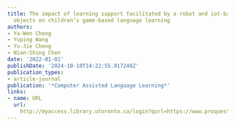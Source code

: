 ```yaml
---
title: The impact of learning support facilitated by a robot and iot-based tangible
  objects on children’s game-based language learning
authors:
- Ya-Wen Cheng
- Yuping Wang
- Yu-Jie Cheng
- Nian-Shing Chen
date: '2022-01-01'
publishDate: '2024-10-10T14:22:55.917248Z'
publication_types:
- article-journal
publication: '*Computer Assisted Language Learning*'
links:
- name: URL
  url: 
    http://myaccess.library.utoronto.ca/login?qurl=https://www.proquest.com/docview/2747927344?accountid=14771&bdid=38384&_bd=qMTHEYyBOEnXuf3xeID6E8TIi%2F4%3D
---
```

